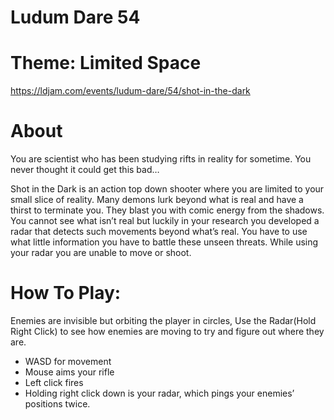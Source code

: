 # Ludum Dare 54
# Theme: Limited Space
https://ldjam.com/events/ludum-dare/54/shot-in-the-dark
# About
You are scientist who has been studying rifts in reality for sometime. You never thought it could get this bad…

Shot in the Dark is an action top down shooter where you are limited to your small slice of reality. Many demons lurk beyond what is real and have a thirst to terminate you. They blast you with comic energy from the shadows. You cannot see what isn’t real but luckily in your research you developed a radar that detects such movements beyond what’s real. You have to use what little information you have to battle these unseen threats. While using your radar you are unable to move or shoot.
# How To Play:
Enemies are invisible but orbiting the player in circles, Use the Radar(Hold Right Click) to see how enemies are moving to try and figure out where they are.
- WASD for movement
- Mouse aims your rifle
- Left click fires
- Holding right click down is your radar, which pings your enemies’ positions twice.
